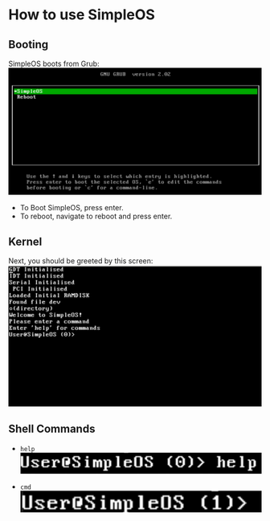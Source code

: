 # How to use SimpleOS

## Booting
SimpleOS boots from Grub:
![Grub Boot](pictures/grub.png)
- To Boot SimpleOS, press enter.
- To reboot, navigate to reboot and press enter.

## Kernel
Next, you should be greeted by this screen:
![kernel](pictures/kernel.png)

## Shell Commands
- `help`
![help](pictures/help.png)

- `cmd`
![cmd](pictures/cmd.png)


